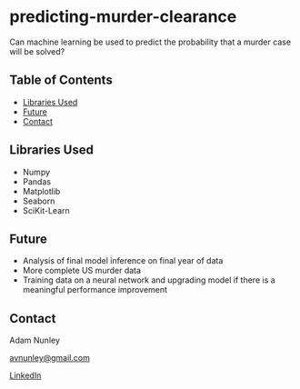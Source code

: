 # predicting-murder-clearance

Can machine learning be used to predict the probability that a murder case will be solved?

## Table of Contents
* [Libraries Used](#libraries-used)
* [Future](#future)
* [Contact](#contact)


## Libraries Used
- Numpy
- Pandas
- Matplotlib
- Seaborn
- SciKit-Learn

## Future

- Analysis of final model inference on final year of data
- More complete US murder data
- Training data on a neural network and upgrading model if there is a meaningful performance improvement


## Contact
Adam Nunley

avnunley@gmail.com

[LinkedIn](https://www.linkedin.com/in/adamnunley)
